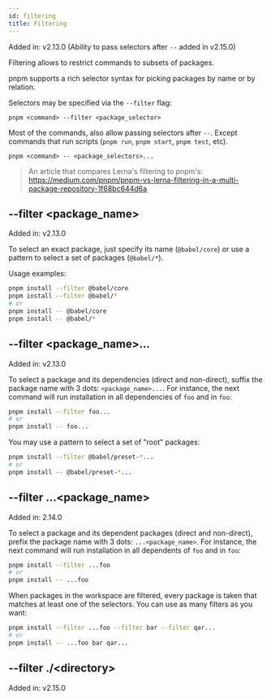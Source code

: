 ```yaml
---
id: filtering
title: Filtering
---
```


Added in: v2.13.0 (Ability to pass selectors after `--` added in v2.15.0)

Filtering allows to restrict commands to subsets of packages.

pnpm supports a rich selector syntax for picking packages by name
or by relation.

Selectors may be specified via the `--filter` flag:

```
pnpm <command> --filter <package_selector>
```

Most of the commands, also allow passing selectors after `--`.
Except commands that run scripts (`pnpm run`, `pnpm start`, `pnpm test`, etc).

```
pnpm <command> -- <package_selectors>...
```

> An article that compares Lerna's filtering to pnpm's: https://medium.com/pnpm/pnpm-vs-lerna-filtering-in-a-multi-package-repository-1f68bc644d6a

## --filter &lt;package_name>

Added in: v2.13.0

To select an exact package, just specify its name (`@babel/core`) or use a pattern
to select a set of packages (`@babel/*`).

Usage examples:

```sh
pnpm install --filter @babel/core
pnpm install --filter @babel/*
# or
pnpm install -- @babel/core
pnpm install -- @babel/*
```

## --filter &lt;package_name>...

Added in: v2.13.0

To select a package and its dependencies (direct and non-direct), suffix the package name with 3 dots: `<package_name>...`.
For instance, the next command will run installation in all dependencies of `foo` and in `foo`:

```sh
pnpm install --filter foo...
# or
pnpm install -- foo...
```

You may use a pattern to select a set of "root" packages:

```sh
pnpm install --filter @babel/preset-*...
# or
pnpm install -- @babel/preset-*...
```

## --filter ...&lt;package_name>

Added in: 2.14.0

To select a package and its dependent packages (direct and non-direct), prefix the package name with 3 dots: `...<package_name>`.
For instance, the next command will run installation in all dependents of `foo` and in `foo`:

```sh
pnpm install --filter ...foo
# or
pnpm install -- ...foo
```

When packages in the workspace are filtered, every package is taken that matches at least one of
the selectors. You can use as many filters as you want:

```sh
pnpm install --filter ...foo --filter bar --filter qar...
# or
pnpm install -- ...foo bar qar...
```

## --filter ./&lt;directory>

Added in: v2.15.0
